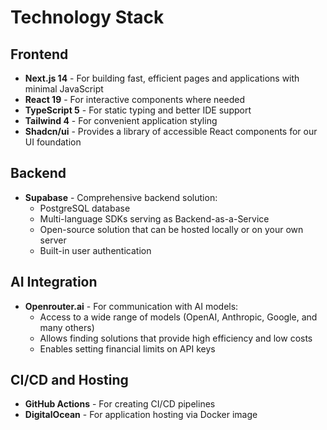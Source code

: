 # Technology Stack

## Frontend
- **Next.js 14** - For building fast, efficient pages and applications with minimal JavaScript
- **React 19** - For interactive components where needed
- **TypeScript 5** - For static typing and better IDE support
- **Tailwind 4** - For convenient application styling
- **Shadcn/ui** - Provides a library of accessible React components for our UI foundation

## Backend
- **Supabase** - Comprehensive backend solution:
  - PostgreSQL database
  - Multi-language SDKs serving as Backend-as-a-Service
  - Open-source solution that can be hosted locally or on your own server
  - Built-in user authentication

## AI Integration
- **Openrouter.ai** - For communication with AI models:
  - Access to a wide range of models (OpenAI, Anthropic, Google, and many others)
  - Allows finding solutions that provide high efficiency and low costs
  - Enables setting financial limits on API keys

## CI/CD and Hosting
- **GitHub Actions** - For creating CI/CD pipelines
- **DigitalOcean** - For application hosting via Docker image
